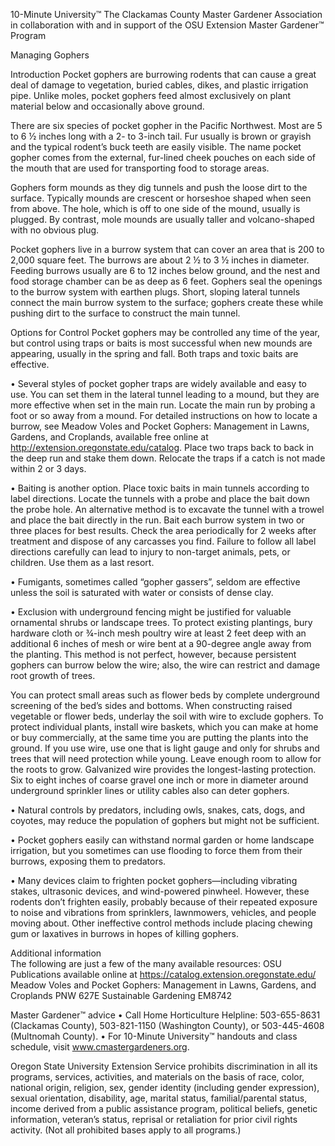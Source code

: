 

10-Minute University™ 
The Clackamas County Master Gardener Association in collaboration with and in support of 
the OSU Extension Master Gardener™ Program   
 
Managing Gophers  
 
Introduction 
Pocket gophers are burrowing rodents that can cause a great deal of damage to vegetation, buried 
cables, dikes, and plastic irrigation pipe. Unlike moles, pocket gophers feed almost exclusively on plant 
material below and occasionally above ground.  
 
There are six species of pocket gopher in the Pacific Northwest. Most are 5 to 6 ½ inches long with a 2- 
to 3-inch tail. Fur usually is brown or grayish and the typical rodent’s buck teeth are easily visible. The 
name pocket gopher comes from the external, fur-lined cheek pouches on each side of the mouth that 
are used for transporting food to storage areas.  
 
Gophers form mounds as they dig tunnels and push the loose dirt to the surface. Typically mounds are 
crescent or horseshoe shaped when seen from above. The hole, which is off to one side of the mound, 
usually is plugged. By contrast, mole mounds are usually taller and volcano-shaped with no obvious plug. 
 
Pocket gophers live in a burrow system that can cover an area that is 200 to 2,000 square feet. The 
burrows are about 2 ½ to 3 ½ inches in diameter. Feeding burrows usually are 6 to 12 inches below 
ground, and the nest and food storage chamber can be as deep as 6 feet. Gophers seal the openings to 
the burrow system with earthen plugs. Short, sloping lateral tunnels connect the main burrow system to 
the surface; gophers create these while pushing dirt to the surface to construct the main tunnel. 
 
Options for Control 
Pocket gophers may be controlled any time of the year, but control using traps or baits is most 
successful when new mounds are appearing, usually in the spring and fall. Both traps and toxic baits are 
effective. 
 
• Several styles of pocket gopher traps are widely available and easy to use. You can set them in the 
lateral tunnel leading to a mound, but they are more effective when set in the main run. Locate the 
main run by probing a foot or so away from a mound. For detailed instructions on how to locate a 
burrow, see Meadow Voles and Pocket Gophers: Management in Lawns, Gardens, and Croplands, 
available free online at http://extension.oregonstate.edu/catalog. Place two traps back to back in 
the deep run and stake them down. Relocate the traps if a catch is not made within 2 or 3 days.  
 
• Baiting is another option. Place toxic baits in main tunnels according to label directions. Locate the 
tunnels with a probe and place the bait down the probe hole. An alternative method is to excavate 
the tunnel with a trowel and place the bait directly in the run. Bait each burrow system in two or 
three places for best results. Check the area periodically for 2 weeks after treatment and dispose of 
any carcasses you find. Failure to follow all label directions carefully can lead to injury to non-target 
animals, pets, or children. Use them as a last resort. 
 

 
• Fumigants, sometimes called “gopher gassers”, seldom are effective unless the soil is saturated with 
water or consists of dense clay. 
 
• Exclusion with underground fencing might be justified for valuable ornamental shrubs or landscape 
trees. To protect existing plantings, bury hardware cloth or ¾-inch mesh poultry wire at least 2 feet 
deep with an additional 6 inches of mesh or wire bent at a 90-degree angle away from the planting. 
This method is not perfect, however, because persistent gophers can burrow below the wire; also, 
the wire can restrict and damage root growth of trees. 
 
You can protect small areas such as flower beds by complete underground screening of the bed’s 
sides and bottoms. When constructing raised vegetable or flower beds, underlay the soil with wire to 
exclude gophers. To protect individual plants, install wire baskets, which you can make at home or 
buy commercially, at the same time you are putting the plants into the ground. If you use wire, use 
one that is light gauge and only for shrubs and trees that will need protection while young. Leave 
enough room to allow for the roots to grow. Galvanized wire provides the longest-lasting protection. 
Six to eight inches of coarse gravel one inch or more in diameter around underground sprinkler lines 
or utility cables also can deter gophers. 
 
• Natural controls by predators, including owls, snakes, cats, dogs, and coyotes, may reduce the 
population of gophers but might not be sufficient.  
 
• Pocket gophers easily can withstand normal garden or home landscape irrigation, but you 
sometimes can use flooding to force them from their burrows, exposing them to predators. 
 
• Many devices claim to frighten pocket gophers—including vibrating stakes, ultrasonic devices, and 
wind-powered pinwheel. However, these rodents don’t frighten easily, probably because of their 
repeated exposure to noise and vibrations from sprinklers, lawnmowers, vehicles, and people 
moving about. Other ineffective control methods include placing chewing gum or laxatives in 
burrows in hopes of killing gophers. 
 
Additional information  
The following are just a few of the many available resources: 
OSU Publications available online at https://catalog.extension.oregonstate.edu/ 
Meadow Voles and Pocket Gophers: Management in Lawns, Gardens, and Croplands PNW 627E 
Sustainable Gardening EM8742 
 
Master Gardener™ advice 
• Call Home Horticulture Helpline: 503-655-8631 (Clackamas County), 503-821-1150 (Washington 
County), or 503-445-4608 (Multnomah County). 
• For 10-Minute University™ handouts and class schedule, visit www.cmastergardeners.org. 
 
Oregon State University Extension Service prohibits discrimination in all its programs, services, activities, and materials on the 
basis of race, color, national origin, religion, sex, gender identity (including gender expression), sexual orientation, disability, 
age, marital status, familial/parental status, income derived from a public assistance program, political beliefs, genetic 
information, veteran’s status, reprisal or retaliation for prior civil rights activity. (Not all prohibited bases apply to all 
programs.) 
 
